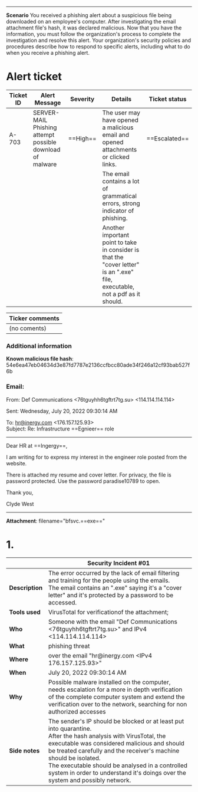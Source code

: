 ___
**Scenario**
	You received a phishing alert about a suspicious file being downloaded on an employee's computer. After investigating the email attachment file's hash, it was declared malicious. Now that you have the information, you must follow the organization's process to complete the investigation and resolve this alert.
	Your organization's security policies and procedures describe how to respond to specific alerts, including what to do when you receive a phishing alert.

# Alert ticket
| **Ticket ID** | **Alert Message**                                         | **Severity** | **Details**                                                                                                                   | **Ticket status** |
| ------------- | --------------------------------------------------------- | ------------ | ----------------------------------------------------------------------------------------------------------------------------- | ----------------- |
| A-703         | SERVER-MAIL Phishing attempt possible download of malware | ==High==     | The user may have opened a malicious email and opened attachments or clicked links.                                           | ==Escalated==     |
|               |                                                           |              | The email contains a lot of grammatical errors, strong indicator of phishing.                                                 |                   |
|               |                                                           |              | Another important point to take in consider is that the "cover letter" is an ".exe" file, executable, not a pdf as it should. |                   |

| Ticker comments |
| --------------- |
| (no coments)    |
### **Additional information**

**Known malicious file hash**: 54e6ea47eb04634d3e87fd7787e2136ccfbcc80ade34f246a12cf93bab527f6b
  
### **Email**:  
From: Def Communications <76tguyhh6tgftrt7tg.su> <114.114.114.114>

Sent: Wednesday, July 20, 2022 09:30:14 AM

To: <hr@inergy.com> <176.157.125.93>  
Subject: Re: Infrastructure ==Egnieer== role
___

Dear HR at ==Ingergy==,  
  
I am writing for to express my interest in the engineer role posted from the website.  
  
There is attached my resume and cover letter. For privacy, the file is password protected. Use the password paradise10789 to open.  
  
Thank you,
  
Clyde West
___
**Attachment**: filename="bfsvc.==exe=="

# 1.
|                 | Security Incident #01                                                                                                                                                                                                                                                                                                                                                          |
| --------------- | ------------------------------------------------------------------------------------------------------------------------------------------------------------------------------------------------------------------------------------------------------------------------------------------------------------------------------------------------------------------------------ |
| **Description** | The error occurred by the lack of email filtering and training for the people using the emails.<br>The email contains an ".exe" saying it's a "cover letter" and it's protected by a password to be accessed.                                                                                                                                                                  |
| **Tools used**  | VirusTotal for verificationof the attachment;                                                                                                                                                                                                                                                                                                                                  |
| **Who**         | Someone with the email "Def Communications <76tguyhh6tgftrt7tg.su>" and IPv4 <114.114.114.114><br>                                                                                                                                                                                                                                                                             |
| **What**        | phishing threat                                                                                                                                                                                                                                                                                                                                                                |
| **Where**       | over the email "hr@inergy\.com <IPv4 176.157.125.93>"                                                                                                                                                                                                                                                                                                                          |
| **When**        | July 20, 2022 09:30:14 AM                                                                                                                                                                                                                                                                                                                                                      |
| **Why**         | Possible malware installed on the computer, needs escalation for a more in depth verification of the complete computer system and extend the verification over to the network, searching for non authorized accesses                                                                                                                                                           |
| **Side notes**  | The sender's IP should be blocked or at least put into quarantine.<br>After the hash analysis with VirusTotal, the executable was considered malicious and should be treated carefully and the receiver's machine should be isolated.<br>The executable should be analysed in a controlled system in order to understand it's doings over the system and possibly network.<br> |

